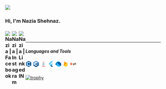 ![](https://visitor-badge.glitch.me/badge?page_id=Geek-a-Byte)


<h3>Hi, I'm Nazia Shehnaz.
 
<h3>
  
<a href="https://www.facebook.com/profile.php?id=100030019410616" target="_blank">
  <img align="left" alt="Nazia | Facebook" width="22px" src="https://i.pinimg.com/originals/ca/3b/f0/ca3bf05cfab74677e5b73b130bd30991.png" />
</a>
<a href="https://www.instagram.com/vibgyor6463/" target="_blank">
  <img align="left" alt="Nazia | Instagram" width="22px" src="https://cdn.jsdelivr.net/npm/simple-icons@v3/icons/instagram.svg" />
</a>
<a href="https://www.linkedin.com/in/naziashehnaz/" target="_blank">
  <img align="left" alt="Nazia | LinkedIN" width="22px" src="https://cdn.jsdelivr.net/npm/simple-icons@v3/icons/linkedin.svg" />
</a>
  
 <br>
 <hr>
 
<!-- <img align="left" alt="GIF" src="https://github.com/Geek-a-Byte/Geek-a-Byte/blob/master/github.gif" width="300" height="200" />
<img align="center" src="https://github-readme-stats.vercel.app/api?username=Geek-a-Byte&show_icons=true&count_private=true&theme=dracula" width="440"  />






<!-- <h5> :diamond_shape_with_a_dot_inside: <a href="https://slides.com/geek-a-byte/deck-3b1a22/fullscreen" target="_blank">certifications</a></h5> -->

<p>
<h5>Languages and Tools</h5>

<code><img height="20" src="https://raw.githubusercontent.com/devicons/devicon/master/icons/c/c-plain.svg"></code>
<code><img height="20" src="https://raw.githubusercontent.com/github/explore/master/topics/cpp/cpp.png"></code>
<code><img height="20" src="https://raw.githubusercontent.com/devicons/devicon/master/icons/java/java-original-wordmark.svg"></code>
<code><img height="20" src="https://raw.githubusercontent.com/github/explore/master/topics/flutter/flutter.png"></code>
<code><img height="20" src="https://raw.githubusercontent.com/github/explore/master/topics/dart/dart.png"></code>
<code><img height="20" src="https://raw.githubusercontent.com/github/explore/master/topics/firebase/firebase.png"></code>
<code><img height="20" src="https://raw.githubusercontent.com/github/explore/master/topics/git/git.png"></code>

###
</p>  
<!-- dark, radical, merko, gruvbox, tokyonight, onedark, cobalt, synthwave, highcontrast, dracula -->


 [![trophy](https://github-profile-trophy.vercel.app/?username=geek-a-byte&theme=onedark)](https://github.com/ryo-ma/github-profile-trophy)


